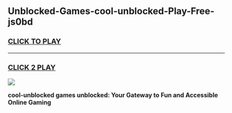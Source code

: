 
## Unblocked-Games-cool-unblocked-Play-Free-js0bd
<h3>
<a href="https://premium76.site?title=cool-unblocked&ref=21A">CLICK TO PLAY</a></h3>
<hr>

<h3>
<a href="https://premium76.site?title=cool-unblocked&ref=21A">CLICK 2 PLAY</a>
  
</h3>

<a href="https://premium76.site?title=cool-unblocked&ref=21A"><img src="https://clearcache.store/games.png"></a>


**cool-unblocked games unblocked: Your Gateway to Fun and Accessible Online Gaming**
